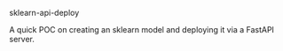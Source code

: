 sklearn-api-deploy

A quick POC on creating an sklearn model and deploying it via a FastAPI server.
